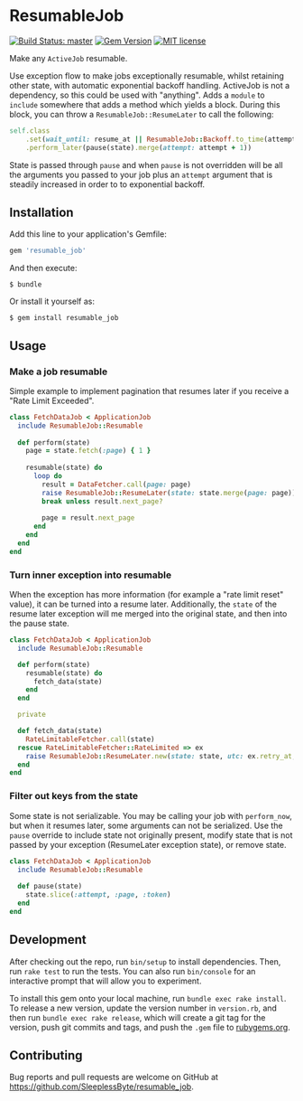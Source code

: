 # ResumableJob

[![Build Status: master](https://travis-ci.com/SleeplessByte/resumable_job.svg?token=FpDLv4Yva15pzqYpq9Hk&branch=master)](https://travis-ci.com/SleeplessByte/resumable_job) 
[![Gem Version](https://badge.fury.io/rb/resumable_job.svg)](https://badge.fury.io/rb/resumable_job)
[![MIT license](http://img.shields.io/badge/license-MIT-brightgreen.svg)](http://opensource.org/licenses/MIT)

Make any `ActiveJob` resumable.

Use exception flow to make jobs exceptionally resumable, whilst retaining other state, with automatic exponential
backoff handling. ActiveJob is not a dependency, so this could be used with "anything". Adds a `module` to `include`
somewhere that adds a method which yields a block. During this block, you can throw a `ResumableJob::ResumeLater` to 
call the following:

```Ruby
self.class
    .set(wait_until: resume_at || ResumableJob::Backoff.to_time(attempt))
    .perform_later(pause(state).merge(attempt: attempt + 1))
````

State is passed through `pause` and when `pause` is not overridden will be all the arguments you passed to your job plus
an `attempt` argument that is steadily increased in order to to exponential backoff.

## Installation

Add this line to your application's Gemfile:

```ruby
gem 'resumable_job'
```

And then execute:

    $ bundle

Or install it yourself as:

    $ gem install resumable_job

## Usage

### Make a job resumable

Simple example to implement pagination that resumes later if you receive a "Rate Limit Exceeded".

```Ruby
class FetchDataJob < ApplicationJob
  include ResumableJob::Resumable
  
  def perform(state)
    page = state.fetch(:page) { 1 }
    
    resumable(state) do
      loop do
        result = DataFetcher.call(page: page)
        raise ResumableJob::ResumeLater(state: state.merge(page: page)) if result.status == 429
        break unless result.next_page?
          
        page = result.next_page
      end
    end
  end
end
```

### Turn inner exception into resumable

When the exception has more information (for example a "rate limit reset" value), it can be turned into a resume later.
Additionally, the `state` of the resume later exception will me merged into the original state, and then into the pause
state.
 

```Ruby
class FetchDataJob < ApplicationJob
  include ResumableJob::Resumable

  def perform(state)
    resumable(state) do
      fetch_data(state)
    end
  end

  private

  def fetch_data(state)
    RateLimitableFetcher.call(state)
  rescue RateLimitableFetcher::RateLimited => ex
    raise ResumableJob::ResumeLater.new(state: state, utc: ex.retry_at, message: ex.message)
  end
end
```

### Filter out keys from the state
Some state is not serializable. You may be calling your job with `perform_now`, but when it resumes later, some
arguments can not be serialized. Use the `pause` override to include state not originally present, modify state that is
not passed by your exception (ResumeLater exception state), or remove state. 

```Ruby
class FetchDataJob < ApplicationJob
  include ResumableJob::Resumable
  
  def pause(state)
    state.slice(:attempt, :page, :token)
  end
end
```
  
## Development

After checking out the repo, run `bin/setup` to install dependencies. Then, run `rake test` to run the tests. You can
also run `bin/console` for an interactive prompt that will allow you to experiment.

To install this gem onto your local machine, run `bundle exec rake install`. To release a new version, update the
version number in `version.rb`, and then run `bundle exec rake release`, which will create a git tag for the version,
push git commits and tags, and push the `.gem` file to [rubygems.org](https://rubygems.org).

## Contributing

Bug reports and pull requests are welcome on GitHub at https://github.com/SleeplessByte/resumable_job.
